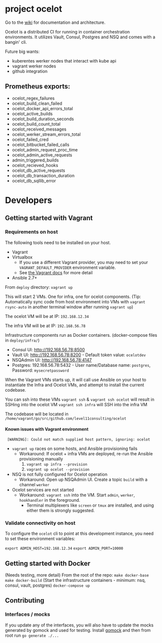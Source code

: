 # project ocelot

Go to the [wiki](https://github.com/level11consulting/ocelot/wiki) for documentation and architecture.

Ocelot is a distributed CI for running in container orchestration environments. It utilizes Vault, Consul, Postgres and NSQ and comes with a bangin' cli.


Future big wants:
- kuberentes werker nodes that interact with kube api
- vagrant werker nodes
- github integration

## Prometheus exports:
- ocelot_regex_failures
- ocelot_build_clean_failed
- ocelot_docker_api_errors_total
- ocelot_active_builds
- ocelot_build_duration_seconds
- ocelot_build_count_total
- ocelot_received_messages
- ocelot_werker_stream_errors_total
- ocelot_failed_cred
- ocelot_bitbucket_failed_calls
- ocelot_admin_request_proc_time
- ocelot_admin_active_requests
- admin_triggered_builds
- ocelot_recieved_hooks
- ocelot_db_active_requests
- ocelot_db_transaction_duration
- ocelot_db_sqllib_error

# Developers
## Getting started with Vagrant

### Requirements on host
The following tools need to be installed on your host.

* Vagrant
* Virtualbox
  * If you use a different Vagrant provider, you may need to set your `VAGRANT_DEFAULT_PROVIDER` environment variable.
  * See [the Vagrant docs](https://www.vagrantup.com/docs/providers/default.html) for more detail
* Ansible 2.7+

From `deploy` directory:
`vagrant up`

This will start 2 VMs. One for infra, one for ocelot components.
(Tip: Automatically sync code from host environment into VMs with `vagrant rsync-auto` in another terminal window after running `vagrant up`)

The ocelot VM will be at IP: `192.168.12.34`

The infra VM will be at IP: `192.168.56.78`

Infrastructure components run as Docker containers. (docker-compose files in `deploy/infra/`)

* Consul UI: http://192.168.56.78:8500
* Vault UI: http://192.168.56.78:8200 - Default token value: `ocelotdev`
* NSQAdmin UI: http://192.168.56.78:4147
* Postgres: 192.168.56.78:5432 - User name/Database name: `postgres`, Password: `mysecretpassword`

When the Vagrant VMs starts up, it will call use Ansible on your host to instantiate the Infra and Ocelot VMs, and attempt to install the current codebase.


You can ssh into these VMs
`vagrant ssh` & `vagrant ssh ocelot` will result in SSHing into the ocelot VM
`vagrant ssh infra` will SSH into the infra VM

The codebase will be located in `/home/vagrant/go/src/github.com/level11consulting/ocelot`

#### Known issues with Vagrant environment
```
 [WARNING]: Could not match supplied host pattern, ignoring: ocelot
```
* `vagrant up` races on some hosts, and Ansible provisioning fails
  * Workaround: If ocelot + infra VMs are deployed, re-run the Ansible provisioning manually
    1. `vagrant up infra --provision`
    2. `vagrant up ocelot --provision` 
* NSQ is not fully configured for Ocelot operation
  * Workaround: Open up NSQAdmin UI. Create a topic `build` with a channel `werker`
* Ocelot services are not started
  * Workaround: `vagrant ssh` into the VM. Start `admin`, `werker`, `hookhandler` in the foreground.
    * Terminal multiplexers like `screen` or `tmux` are installed, and using either them is strongly suggested.

### Validate connectivity on host
To configure the `ocelot` cli to point at this development instance, you need to set these environment variables:

`export ADMIN_HOST=192.168.12.34`
`export ADMIN_PORT=10000`

## Getting started with Docker
(Needs testing, more detail)
From the root of the repo:
`make docker-base`
`make docker-build`
(Start the infrastructure containers - minimum: nsq, consul, vault, postgres)
`docker-compose up`

## Contributing 

### Interfaces / mocks 

If you update any of the interfaces, you will also have to update the mocks generated by gomock and used for testing. Install [gomock](https://github.com/golang/mock) and then from root run `go generate ./...` 
